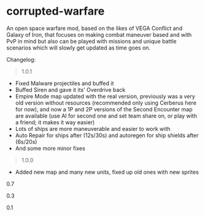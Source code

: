 # corrupted-warfare
 An open space warfare mod, based on the likes of VEGA Conflict and Galaxy of Iron, that focuses on making combat maneuver based and with PvP in mind but also can be played with missions and unique battle scenarios which will slowly get updated as time goes on.
 
Changelog:

>1.0.1
* Fixed Malware projectiles and buffed it
* Buffed Siren and gave it its' Overdrive back
* Empire Mode map updated with the real version, previously was a very old version without resources (recommended only using Cerberus here for now), and now a 1P and 2P versions of the Second Encounter map are available (use AI for second one and set team share on, or play with a friend; it makes it way easier)
* Lots of ships are more maneuverable and easier to work with
* Auto Repair for ships after (12s/30s) and autoregen for ship shields after (6s/20s)
* And some more minor fixes



>1.0.0

* Added new map and many new units, fixed up old ones with new sprites 

0.7

0.3

0.1

